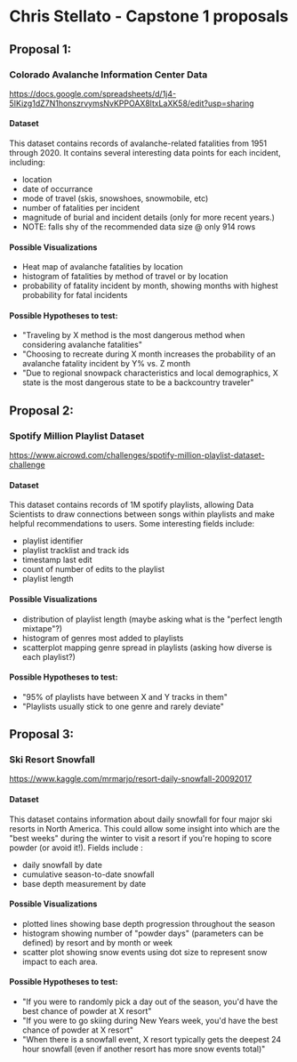 # Chris Stellato - Capstone 1 proposals


## Proposal 1: 
### Colorado Avalanche Information Center Data
https://docs.google.com/spreadsheets/d/1j4-5IKizg1dZ7N1honszrvymsNvKPPOAX8ltxLaXK58/edit?usp=sharing

#### Dataset
This dataset contains records of avalanche-related fatalities from 1951 through 2020. It contains several interesting data points for each incident, including: 
* location
* date of occurrance
* mode of travel (skis, snowshoes, snowmobile, etc)
* number of fatalities per incident
* magnitude of burial and incident details (only for more recent years.) 
* NOTE: falls shy of the recommended data size @ only 914 rows

#### Possible Visualizations
* Heat map of avalanche fatalities by location
* histogram of fatalities by method of travel or by location
* probability of fatality incident by month, showing months with highest probability for fatal incidents

#### Possible Hypotheses to test: 
* "Traveling by X method is the most dangerous method when considering avalanche fatalities"
* "Choosing to recreate during X month increases the probability of an avalanche fatality incident by Y% vs. Z month
* "Due to regional snowpack characteristics and local demographics, X state is the most dangerous state to be a backcountry traveler" 


## Proposal 2: 
### Spotify Million Playlist Dataset
https://www.aicrowd.com/challenges/spotify-million-playlist-dataset-challenge

#### Dataset
This dataset contains records of 1M spotify playlists, allowing Data Scientists to draw connections between songs within playlists and make helpful recommendations to users. Some interesting fields include: 
* playlist identifier
* playlist tracklist and track ids
* timestamp last edit
* count of number of edits to the playlist
* playlist length

#### Possible Visualizations
* distribution of playlist length (maybe asking what is the "perfect length mixtape"?) 
* histogram of genres most added to playlists
* scatterplot mapping genre spread in playlists (asking how diverse is each playlist?)

#### Possible Hypotheses to test: 
* "95% of playlists have between X and Y tracks in them"
* "Playlists usually stick to one genre and rarely deviate"


## Proposal 3: 
### Ski Resort Snowfall
https://www.kaggle.com/mrmarjo/resort-daily-snowfall-20092017

#### Dataset
This dataset contains information about daily snowfall for four major ski resorts in North America. This could allow some insight into which are the "best weeks" during the winter to visit a resort if you're hoping to score powder (or avoid it!). Fields include : 
* daily snowfall by date
* cumulative season-to-date snowfall
* base depth measurement by date

#### Possible Visualizations
* plotted lines showing base depth progression throughout the season
* histogram showing number of "powder days" (parameters can be defined) by resort and by month or week
* scatter plot showing snow events using dot size to represent snow impact to each area.

#### Possible Hypotheses to test: 
* "If you were to randomly pick a day out of the season, you'd have the best chance of powder at X resort"
* "If you were to go skiing during New Years week, you'd have the best chance of powder at X resort" 
* "When there is a snowfall event, X resort typically gets the deepest 24 hour snowfall (even if another resort has more snow events total)"
